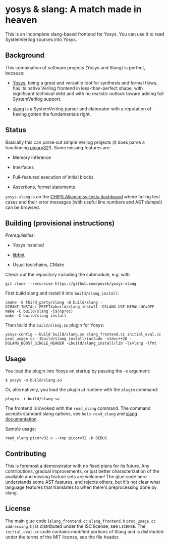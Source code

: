 # yosys & slang: A match made in heaven

This is an incomplete slang-based frontend for Yosys. You can use it to read SystemVerilog sources into Yosys.

## Background

This combination of software projects (Yosys and Slang) is perfect, because:

 * [Yosys](https://github.com/YosysHQ/yosys), being a great and versatile tool for synthesis and formal flows, has its native Verilog frontend in less-than-perfect shape, with significant technical debt and with no realistic outlook toward adding full SystemVerilog support.

 * [slang](https://github.com/MikePopoloski/slang) is a SystemVerilog parser and elaborator with a reputation of having gotten the fundamentals right.

## Status

Basically this can parse out simple Verilog projects (it does parse a functioning [picorv32](https://github.com/YosysHQ/picorv32)!). Some missing features are:

 * Memory inference

 * Interfaces

 * Full-featured execution of initial blocks

 * Assertions, formal statements

`yosys-slang` is on the [CHIPS Alliance sv-tests dashboard](https://chipsalliance.github.io/sv-tests-results/) where failing test cases and their error messages (with useful line numbers and AST dumps!) can be browsed.

## Building (provisional instructions)

*Prerequisities:*

 * Yosys installed

 * [libfmt](https://github.com/fmtlib/fmt)

 * Usual toolchains, CMake

Check out the repository including the submodule, e.g. with

    git clone --recursive https://github.com/povik/yosys-slang

First build slang and install it into `build/slang_install`:

    cmake -S third_party/slang -B build/slang -DCMAKE_INSTALL_PREFIX=build/slang_install -DSLANG_USE_MIMALLOC=OFF
    make -C build/slang -j$(nproc)
    make -C build/slang install

Then build the `build/slang.so` plugin for Yosys:

    yosys-config --build build/slang.so slang_frontend.cc initial_eval.cc proc_usage.cc -Ibuild/slang_install/include -std=c++20 -DSLANG_BOOST_SINGLE_HEADER -Lbuild/slang_install/lib -lsvlang -lfmt

## Usage

You load the plugin into Yosys on startup by passing the `-m` argument:

    $ yosys -m build/slang.so

Or, alternatively, you load the plugin at runtime with the `plugin` command:

    plugin -i build/slang.so

The frontend is invoked with the `read_slang` command. The command accepts standard slang options, see `help read_slang` and [slang documentation](https://www.sv-lang.com/command-line-ref.html).

Sample usage:

    read_slang picorv32.v --top picorv32 -D DEBUG

## Contributing

This is foremost a demonstrator with no fixed plans for its future. Any contributions, gradual improvements, or just better characterization of the available and missing feature sets are welcome! The glue code here understands some AST features, and rejects others, but it's not clear what language features that translates to when there's preprocessing done by slang.

## License

The main glue code (`slang_frontend.cc` `slang_frontend.h` `proc_usage.cc` `addressing.h`) is distributed under the ISC license, see `LICENSE`. The `initial_eval.cc` code contains modified portions of Slang and is distributed under the terms of the MIT license, see the file header.
